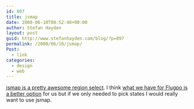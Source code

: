 ```yaml
---
id: 897
title: jsmap
date: 2008-06-10T08:52:48+00:00
author: Stefan Hayden
layout: post
guid: http://www.stefanhayden.com/blog/?p=897
permalink: /2008/06/10/jsmap/
Post:
  - link
categories:
  - design
  - web
---
```

<a href="http://jsmap.cognitom.com/en.html">jsmap is a pretty awesome region select</a>. I think <a href="http://www.flugpo.com">what we have for Flugpo is a better option</a> for us but if we only needed to pick states I would really want to use jsmap.